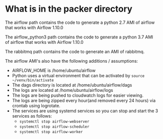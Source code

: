 # What is in the packer directory

The airflow path contains the code to generate a python 2.7 AMI of airflow that works with Airflow 1.10.0

The airflow_python3 path contains the code to generate a python 3.7 AMI of airflow that works with Airflow 1.10.0

The rabbitmq path contains the code to generate an AMI of rabbitmq.

The airflow AMI's also have the following additions / assumptions:

- AIRFLOW_HOME is /home/ubuntu/airflow
- Python uses a virtual environment that can be activated by `source ~/venv/bin/activate`
- The dags directory is located at /home/ubuntu/airflow/dags
- The logs are located at /home/ubuntu/airflow/logs
- The logs are being pushed to cloudwatch logs for easier viewing.
- The logs are being zipped every hour(and removed every 24 hours) via crontab using logrotate.
- The services are using systemd services so you can stop and start the 3 services as follows:
  - `systemctl stop airflow-webserver`
  - `systemctl stop airflow-scheduler`
  - `systemctl stop airflow-worker`